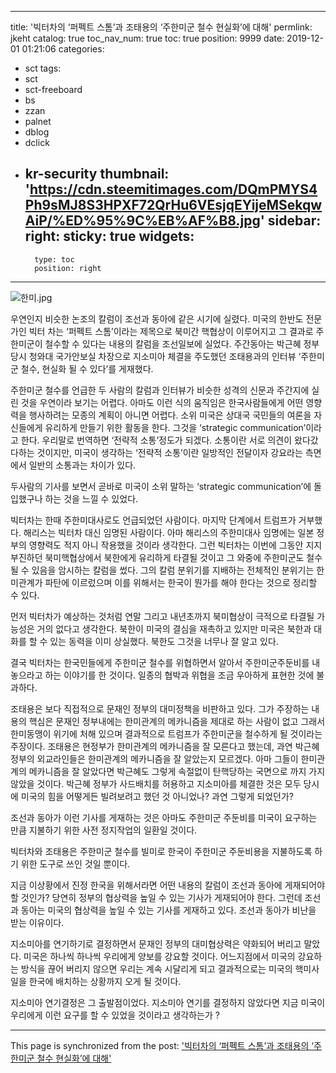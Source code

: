 
---
title: '빅터차의 ‘퍼펙트 스톰’과 조태용의 ‘주한미군 철수 현실화’에 대해'
permlink: jkeht
catalog: true
toc_nav_num: true
toc: true
position: 9999
date: 2019-12-01 01:21:06
categories:
- sct
tags:
- sct
- sct-freeboard
- bs
- zzan
- palnet
- dblog
- dclick
- kr-security
thumbnail: 'https://cdn.steemitimages.com/DQmPMYS4Ph9sMJ8S3HPXF72QrHu6VEsjqEYijeMSekqwAiP/%ED%95%9C%EB%AF%B8.jpg'
sidebar:
    right:
        sticky: true
widgets:
    -
        type: toc
        position: right
---


![한미.jpg](https://cdn.steemitimages.com/DQmPMYS4Ph9sMJ8S3HPXF72QrHu6VEsjqEYijeMSekqwAiP/%ED%95%9C%EB%AF%B8.jpg)

우연인지 비슷한 논조의 칼럼이 조선과 동아에 같은 시기에 실렸다. 미국의 한반도 전문가인 빅터 차는 ‘퍼펙트 스톰’이라는 제목으로 북미간 핵협상이 이루어지고 그 결과로 주한미군이 철수할 수 있다는 내용의 칼럼을 조선일보에 실었다. 주간동아는 박근혜 정부 당시 청와대 국가안보실 차장으로 지소미아 체결을 주도했던 조태용과의 인터뷰 ‘주한미군 철수, 현실화 될 수 있다’를 게재했다.

주한미군 철수를 언급한 두 사람의 칼럼과 인터뷰가 비슷한 성격의 신문과 주간지에 실린 것을 우연이라 보기는 어렵다. 아마도 이런 식의 움직임은 한국사람들에게 어떤 영향력을 행사하려는 모종의 계획이 아니면 어렵다. 소위 미국은 상대국 국민들의 여론을 자신들에게 유리하게 만들기 위한 활동을 한다. 그것을 ‘strategic communication’이라고 한다. 우리말로 번역하면 ‘전략적 소통’정도가 되겠다. 소통이란 서로 의견이 왔다갔다하는 것이지만, 미국이 생각하는 ‘전략적 소통’이란 일방적인 전달이자 강요라는 측면에서 일반의 소통과는 차이가 있다.

두사람의 기사를 보면서 곧바로 미국이 소위 말하는 ‘strategic communication’에 돌입했구나 하는 것을 느낄 수 있었다.

빅터차는 한때 주한미대사로도 언급되었던 사람이다. 마지막 단계에서 트럼프가 거부했다. 해리스는 빅터차 대신 임명된 사람이다. 아마 해리스의 주한미대사 임명에는 일본 정부의 영향력도 적지 아니 작용했을 것이라 생각한다. 그런 빅터차는 이번에 그동안 지지부진하던 북미핵협상에서 북한에게 유리하게 타결될 것이고 그 와중에 주한미군도 철수될 수 있음을 암시하는 칼럼을 썼다. 그의 칼럼 분위기를 지배하는 전체적인 분위기는 한미관계가 파탄에 이르렀으며 이를 위해서는 한국이 뭔가를 해야 한다는 것으로 정리할 수 있다.

먼저 빅터차가 예상하는 것처럼 연말 그리고 내년초까지 북미협상이 극적으로 타결될 가능성은 거의 없다고 생각한다. 북한이 미국의 결심을 재촉하고 있지만 미국은 북한과 대화를 할 수 있는 동력을 이미 상실했다. 북한도 그것을 너무나 잘 알고 있다.

결국 빅터차는 한국민들에게 주한미군 철수를 위협하면서 알아서 주한미군주둔비를 내 놓으라고 하는 이야기를 한 것이다. 일종의 협박과 위협을 조금 우아하게 표현한 것에 불과하다.

조태용은 보다 직접적으로 문재인 정부의 대미정책을 비판하고 있다. 그가 주장하는 내용의 핵심은 문재인 정부내에는 한미관계의 메카니즘을 제대로 하는 사람이 없고 그래서 한미동맹이 위기에 처해 있으며 결과적으로 트럼프가 주한미군을 철수하게 될 것이라는 주장이다. 조태용은 현정부가 한미관계의 메카니즘을 잘 모른다고 했는데, 과연 박근혜정부의 외교라인들은 한미관계의 메카니즘을 잘 알았는지 모르겠다. 아마 그들이 한미관계의 메카니즘을 잘 알았다면 박근혜도 그렇게 속절없이 탄핵당하는 국면으로 까지 가지 않았을 것이다. 박근혜 정부가 사드배치를 허용하고 지소미아를 체결한 것은 모두 당시에 미국의 힘을 어떻게든 빌려보려고 했던 것 아니었나? 과연 그렇게 되었던가?

조선과 동아가 이런 기사를 게재하는 것은 아마도 주한미군 주둔비를 미국이 요구하는 만큼 지불하기 위한 사전 정지작업의 일환일 것이다.

빅터차와 조태용은 주한미군 철수를 빌미로 한국이 주한미군 주둔비용을 지불하도록 하기 위한 도구로 쓰인 것일 뿐이다.

지금 이상황에서 진정 한국을 위해서라면 어떤 내용의 칼럼이 조선과 동아에 게재되어야 할 것인가? 당연히 정부의 협상력을 높일 수 있는 기사가 게재되어야 한다. 그런데 조선과 동아는 미국의 협상력을 높일 수 있는 기사를 게재하고 있다. 조선과 동아가 비난을 받는 이유이다.

지소미아를 연기하기로 결정하면서 문재인 정부의 대미협상력은 약화되어 버리고 말았다. 미국은 하나씩 하나씩 우리에게 양보를 강요할 것이다. 어느지점에서 미국의 강요하는 방식을 끊어 버리지 않으면 우리는 계속 시달리게 되고 결과적으로는 미국의 핵미사일을 한국에 배치하는 상황까지 오게 될 것이다.

지소미아 연기결정은 그 출발점이었다. 지소미아 연기를 결정하지 않았다면 지금 미국이 우리에게 이런 요구를 할 수 있었을 것이라고 생각하는가 ?

- - -

This page is synchronized from the post: ['빅터차의 ‘퍼펙트 스톰’과 조태용의 ‘주한미군 철수 현실화’에 대해'](https://steemit.com/@oldstone/jkeht)
